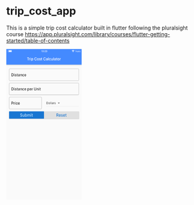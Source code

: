 # trip_cost_app

This is a simple trip cost calculator built in flutter following the pluralsight course https://app.pluralsight.com/library/courses/flutter-getting-started/table-of-contents

<img src="screenshoot.png" width="200" height="400">
